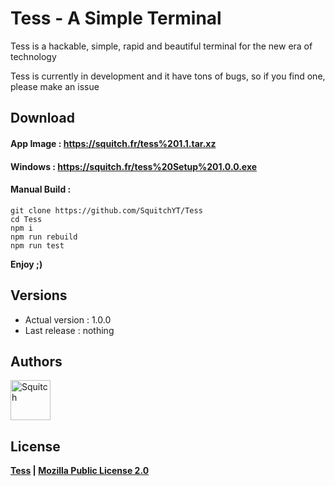 # Tess - A Simple Terminal
Tess is a hackable, simple, rapid and beautiful terminal for the new era of technology

Tess is currently in development and it have tons of bugs, so if you find one, please make an issue


## Download

#### App Image : https://squitch.fr/tess%201.1.tar.xz
#### Windows : https://squitch.fr/tess%20Setup%201.0.0.exe
#### Manual Build :
`
git clone https://github.com/SquitchYT/Tess
`
<br>
`
cd Tess
`
<br>
`
npm i
`
<br>
`
npm run rebuild
`
<br>
`
npm run test
`

**Enjoy ;)**

## Versions

* Actual version : 1.0.0
* Last release : nothing

## Authors

[<img width="64" src="https://avatars.githubusercontent.com/u/63391793?s=400&u=715a3054e5ce60b197271a3a2a188a48adbd405e&v=4" alt="Squitch">](https://github.com/SquitchYT)


## License

**[Tess](https://github.com/SquitchYT/tess) | [Mozilla Public License 2.0](https://github.com/SquitchYT/Tess/blob/main/LICENSE)**